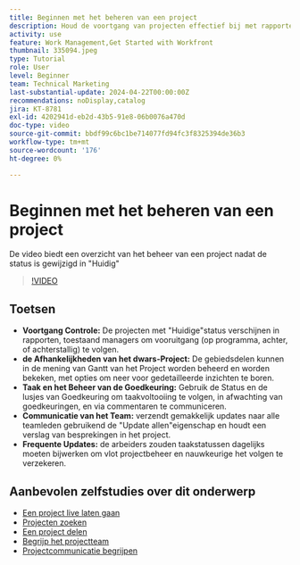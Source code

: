 ```yaml
---
title: Beginnen met het beheren van een project
description: Houd de voortgang van projecten effectief bij met rapporten, beheer afhankelijkheden via Gantt-weergaven, controleer taken en goedkeuringen, verbeter teamcommunicatie en zorg voor vloeiende workflows met frequente updates.
activity: use
feature: Work Management,Get Started with Workfront
thumbnail: 335094.jpeg
type: Tutorial
role: User
level: Beginner
team: Technical Marketing
last-substantial-update: 2024-04-22T00:00:00Z
recommendations: noDisplay,catalog
jira: KT-8781
exl-id: 4202941d-eb2d-43b5-91e8-06b0076a470d
doc-type: video
source-git-commit: bbdf99c6bc1be714077fd94fc3f8325394de36b3
workflow-type: tm+mt
source-wordcount: '176'
ht-degree: 0%

---
```


# Beginnen met het beheren van een project

De video biedt een overzicht van het beheer van een project nadat de status is gewijzigd in &quot;Huidig&quot; &#x200B;

>[!VIDEO](https://video.tv.adobe.com/v/3445173/?quality=12&learn=on&enablevpops=1&captions=dut)

## Toetsen

* **Voortgang Controle:** De projecten met &quot;Huidige&quot;status verschijnen in rapporten, toestaand managers om vooruitgang (op programma, achter, of achterstallig) te volgen.
* **de Afhankelijkheden van het dwars-Project:** De gebiedsdelen kunnen in de mening van Gantt van het Project worden beheerd en worden bekeken, met opties om neer voor gedetailleerde inzichten te boren.
* **Taak en het Beheer van de Goedkeuring:** Gebruik de Status en de lusjes van Goedkeuring om taakvoltooiing te volgen, in afwachting van goedkeuringen, en via commentaren te communiceren.
* **Communicatie van het Team:** verzendt gemakkelijk updates naar alle teamleden gebruikend de &quot;Update allen&quot;eigenschap en houdt een verslag van besprekingen in het project.
* **Frequente Updates:** de arbeiders zouden taakstatussen dagelijks moeten bijwerken om vlot projectbeheer en nauwkeurige het volgen te verzekeren. &#x200B;


## Aanbevolen zelfstudies over dit onderwerp

* [Een project live laten gaan](/help/manage-work/projects/take-a-project-live.md)
* [Projecten zoeken](/help/manage-work/projects/find-projects.md)
* [Een project delen](/help/manage-work/projects/share-a-project.md)
* [Begrijp het projectteam](/help/manage-work/projects/understand-the-project-team.md)
* [Projectcommunicatie begrijpen](/help/manage-work/projects/understand-project-communication.md)
